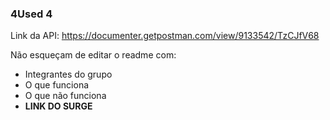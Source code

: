 ### 4Used 4

Link da API: https://documenter.getpostman.com/view/9133542/TzCJfV68

Não esqueçam de editar o readme com: 
- Integrantes do grupo
- O que funciona
- O que não funciona
- **LINK DO SURGE**
